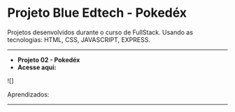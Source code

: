 # Projeto Blue Edtech - Pokedéx

Projetos desenvolvidos durante o curso de FullStack.
Usando as tecnologias: HTML, CSS, JAVASCRIPT, EXPRESS.

---

- **Projeto 02 - Pokedéx** <a name="id01"></a>
- **Acesse aqui:** 

![]


Aprendizados:


--- 
